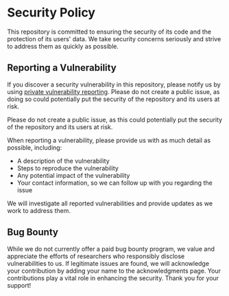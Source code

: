 # Security Policy

This repository is committed to ensuring the security of its code and the protection of its users'
data. We take security concerns seriously and strive to address them as quickly as possible.

## Reporting a Vulnerability

If you discover a security vulnerability in this repository, please notify us by
using [private vulnerability reporting](https://docs.github.com/en/code-security/security-advisories/guidance-on-reporting-and-writing/privately-reporting-a-security-vulnerability).
Please do not create a public issue, as doing so could potentially put the security of the repository and its users at
risk.

Please do not create a public issue, as this could potentially put the security of
the repository and its users at risk.

When reporting a vulnerability, please provide us with as much detail as possible, including:

- A description of the vulnerability
- Steps to reproduce the vulnerability
- Any potential impact of the vulnerability
- Your contact information, so we can follow up with you regarding the issue

We will investigate all reported vulnerabilities and provide updates as we work to address them.

## Bug Bounty

While we do not currently offer a paid bug bounty program, we value and appreciate the efforts of researchers who
responsibly disclose vulnerabilities to us. If legitimate issues are found, we will acknowledge your contribution by
adding your name to the acknowledgments page. Your contributions play a vital role in enhancing the security. Thank you
for your support!